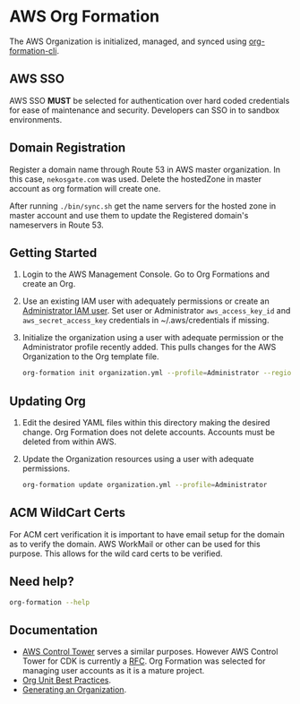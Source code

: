 # AWS Org Formation

The AWS Organization is initialized, managed, and synced using
[org-formation-cli](https://github.com/org-formation/org-formation-cli).

## AWS SSO

AWS SSO **MUST** be selected for authentication over hard coded credentials for
ease of maintenance and security. Developers can SSO in to sandbox environments.

## Domain Registration

Register a domain name through Route 53 in AWS master organization. In this
case, `nekosgate.com` was used. Delete the hostedZone in master account as org
formation will create one.

After running `./bin/sync.sh` get the name servers for the hosted zone in master
account and use them to update the Registered domain's nameservers in Route 53.

## Getting Started

1. Login to the AWS Management Console. Go to Org Formations and create an Org.

2. Use an existing IAM user with adequately permissions or create an
   [Administrator IAM user](https://docs.aws.amazon.com/mediapackage/latest/ug/setting-up-create-iam-user.html).
   Set user or Administrator `aws_access_key_id` and `aws_secret_access_key`
   credentials in ~/.aws/credentials if missing.

3. Initialize the organization using a user with adequate permission or the
   Administrator profile recently added. This pulls changes for the AWS
   Organization to the Org template file.

   ```bash
   org-formation init organization.yml --profile=Administrator --region us-east-2
   ```

## Updating Org

1. Edit the desired YAML files within this directory making the desired change.
   Org Formation does not delete accounts. Accounts must be deleted from within
   AWS.

2. Update the Organization resources using a user with adequate permissions.

   ```bash
   org-formation update organization.yml --profile=Administrator
   ```

## ACM WildCart Certs

For ACM cert verification it is important to have email setup for the domain as
to verify the domain. AWS WorkMail or other can be used for this purpose. This
allows for the wild card certs to be verified.

## Need help?

```bash
org-formation --help
```

## Documentation

- [AWS Control Tower](https://aws.amazon.com/controltower/) serves a similar
  purposes. However AWS Control Tower for CDK is currently a
  [RFC](https://github.com/aws/aws-cdk-rfcs/issues/81). Org Formation was
  selected for managing user accounts as it is a mature project.
- [Org Unit Best Practices](https://aws.amazon.com/blogs/mt/best-practices-for-organizational-units-with-aws-organizations/?org_product_rc_OUBlog).
- [Generating an Organization](https://github.com/org-formation/org-formation-cli/blob/master/docs/articles/org-formation.md#generating-an-organizationyml-file).
